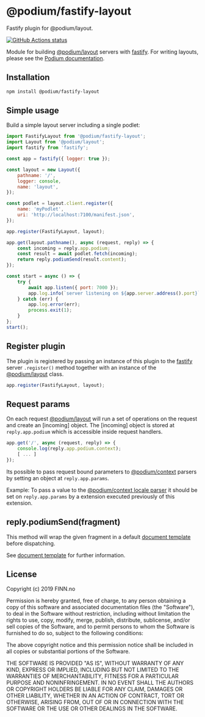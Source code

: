 # @podium/fastify-layout

Fastify plugin for @podium/layout.

[![GitHub Actions status](https://github.com/podium-lib/fastify-layout/workflows/Run%20Lint%20and%20Tests/badge.svg)](https://github.com/podium-lib/fastify-layout/actions?query=workflow%3A%22Run+Lint+and+Tests%22)

Module for building [@podium/layout] servers with [fastify]. For writing layouts,
please see the [Podium documentation].

## Installation

```bash
npm install @podium/fastify-layout
```

## Simple usage

Build a simple layout server including a single podlet:

```js
import FastifyLayout from '@podium/fastify-layout';
import Layout from '@podium/layout';
import fastify from 'fastify';

const app = fastify({ logger: true });

const layout = new Layout({
    pathname: '/',
    logger: console,
    name: 'layout',
});

const podlet = layout.client.register({
    name: 'myPodlet',
    uri: 'http://localhost:7100/manifest.json',
});

app.register(FastifyLayout, layout);

app.get(layout.pathname(), async (request, reply) => {
    const incoming = reply.app.podium;
    const result = await podlet.fetch(incoming);
    return reply.podiumSend(result.content);
});

const start = async () => {
    try {
        await app.listen({ port: 7000 });
        app.log.info(`server listening on ${app.server.address().port}`);
    } catch (err) {
        app.log.error(err);
        process.exit(1);
    }
};
start();
```

## Register plugin

The plugin is registered by passing an instance of this plugin to the [fastify]
server `.register()` method together with an instance of the [@podium/layout]
class.

```js
app.register(FastifyLayout, layout);
```

## Request params

On each request [@podium/layout] will run a set of operations on the request and
create an [incoming] object. The [incoming] object is stored at
`reply.app.podium` which is accessible inside request handlers.

```js
app.get('/', async (request, reply) => {
    console.log(reply.app.podium.context);
    [ ... ]
});
```

Its possible to pass request bound parameters to [@podium/context] parsers by
setting an object at `reply.app.params`.

Example: To pass a value to the [@podium/context locale parser] it should be set
on `reply.app.params` by a extension executed previously of this extension.

## reply.podiumSend(fragment)

This method will wrap the given fragment in a default [document template] before
dispatching.

See [document template] for further information.

## License

Copyright (c) 2019 FINN.no

Permission is hereby granted, free of charge, to any person obtaining a copy
of this software and associated documentation files (the "Software"), to deal
in the Software without restriction, including without limitation the rights
to use, copy, modify, merge, publish, distribute, sublicense, and/or sell
copies of the Software, and to permit persons to whom the Software is
furnished to do so, subject to the following conditions:

The above copyright notice and this permission notice shall be included in all
copies or substantial portions of the Software.

THE SOFTWARE IS PROVIDED "AS IS", WITHOUT WARRANTY OF ANY KIND, EXPRESS OR
IMPLIED, INCLUDING BUT NOT LIMITED TO THE WARRANTIES OF MERCHANTABILITY,
FITNESS FOR A PARTICULAR PURPOSE AND NONINFRINGEMENT. IN NO EVENT SHALL THE
AUTHORS OR COPYRIGHT HOLDERS BE LIABLE FOR ANY CLAIM, DAMAGES OR OTHER
LIABILITY, WHETHER IN AN ACTION OF CONTRACT, TORT OR OTHERWISE, ARISING FROM,
OUT OF OR IN CONNECTION WITH THE SOFTWARE OR THE USE OR OTHER DEALINGS IN THE
SOFTWARE.

[@podium/context locale parser]: https://github.com/podium-lib/context#locale-1 '@podium/context locale parser'
[Podium documentation]: https://podium-lib.io/ 'Podium documentation'
[document template]: https://podium-lib.io/docs/api/document 'document template'
[@podium/context]: https://github.com/podium-lib/context '@podium/context'
[@podium/layout]: https://github.com/podium-lib/layout '@podium/layout'
[fastify]: https://www.fastify.io/ 'Fastify'
